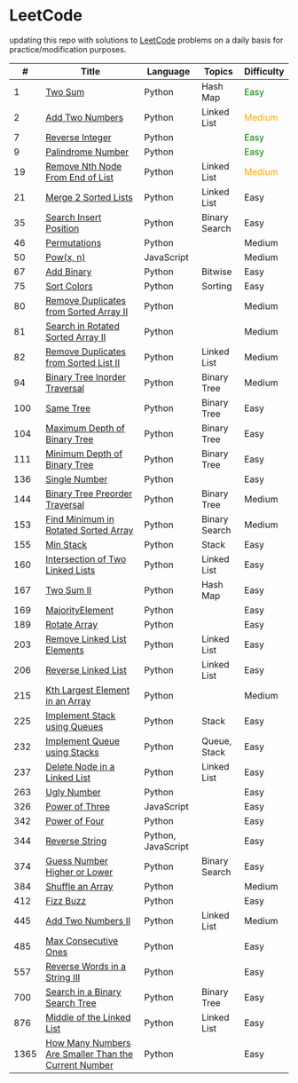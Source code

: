 # LeetCode


updating this repo with solutions to [LeetCode](https://leetcode.com/) problems on a daily basis for practice/modification purposes.




| # | Title | Language | Topics |Difficulty | 
|---| ----- | -------- | ---------- | ---------- |
| 1 | [Two Sum](/Easy/No_0001_Two%20Sum)| Python | Hash Map| <font color="Green">Easy</font>|
|2| [Add Two Numbers](/Medium/No_0002_Add%20Two%20Numbers)| Python | Linked List | <font color="Orange">Medium</font> |
|7| [Reverse Integer](/Easy/No_0007_Reverse%20Integer) | Python |   | <font color="Green">Easy</font>|
|9| [Palindrome Number](/Easy/No_0009_Palindrome%20Number) | Python | |<font color="Green">Easy</font>|
|19| [Remove Nth Node From End of List](/Medium/No_0019_Remove%20Nth%20Node%20From%20End%20of%20List)| Python | Linked List| <font color="Orange">Medium</font>| 
|21| [Merge 2 Sorted Lists](/Easy/No_0021_Merge%202%20Sorted%20Lists)| Python | Linked List | Easy|
|35| [Search Insert Position](/Easy/No_0035_Search%20Insert%20Position) | Python | Binary Search| Easy| 
|46| [Permutations](/Medium/No_0046_Permutations) | Python | | Medium|
|50| [Pow(x, n)](/Medium/No_0050_Pow(x,%20n))| JavaScript | | Medium|
|67|[Add Binary](/Easy/No_0067_Add%20Binary)| Python | Bitwise | Easy|
|75| [Sort Colors](/Easy/No_0075_Sort%20Colors)| Python | Sorting| Easy|
|80| [Remove Duplicates from Sorted Array II](/Medium/No_0080_Remove%20Duplicates%20from%20Sorted%20Array%20II)| Python | | Medium|
|81| [Search in Rotated Sorted Array II](/Medium/No_0081_Search%20in%20Rotated%20Sorted%20Array%20II)| Python | |Medium|
|82| [Remove Duplicates from Sorted List II](/Medium/No_0082_Remove%20Duplicates%20from%20Sorted%20List%20II) |Python |Linked List | Medium|
|94| [Binary Tree Inorder Traversal](/Medium/No_0094_Binary%20Tree%20Inorder%20Traversal)| Python | Binary Tree | Medium |
|100| [Same Tree](/Easy/No_0100_Same%20Tree) | Python | Binary Tree | Easy|
|104| [Maximum Depth of Binary Tree](/Easy/No_0104_Maximum%20Depth%20of%20Binary%20Tree) | Python | Binary Tree | Easy|
|111| [Minimum Depth of Binary Tree](/Easy/No_0111_Minimum%20Depth%20of%20Binary%20Tree)| Python | Binary Tree| Easy|
|136| [Single Number](/Easy/No_0136_Single%20Number)| Python | | Easy|
|144| [Binary Tree Preorder Traversal](/Medium/No_0144_Binary%20Tree%20Preorder%20Traversal)| Python | Binary Tree| Medium|
|153| [Find Minimum in Rotated Sorted Array](/Medium/No_0153_Find%20Minimum%20in%20Rotated%20Sorted%20Array)| Python | Binary Search| Medium|
|155| [Min Stack](/Easy/No_0155_Min%20Stack)| Python | Stack | Easy|
|160| [Intersection of Two Linked Lists](/Easy/No_0160_Intersection%20of%20Two%20Linked%20Lists) | Python | Linked List| Easy|
|167| [Two Sum II ](/Easy/No_0167_Two%20Sum%20II)| Python| Hash Map| Easy|
|169| [MajorityElement](/Easy/No_0169_Majority%20Element)| Python | | Easy|
|189| [Rotate Array](/Easy/No_0189_Rotate%20Array) | Python | | Easy|
|203|[Remove Linked List Elements](/Easy/No_0203_Remove%20Linked%20List%20Elements)| Python | Linked List | Easy|
|206| [Reverse Linked List](/Easy/No_0206_Reverse%20Linked%20List) | Python| Linked List | Easy|
|215| [Kth Largest Element in an Array](/Medium/No_0215_Kth%20Largest%20Element%20in%20an%20Array)| Python | | Medium|
|225| [Implement Stack using Queues](/Easy/No_0225_Implement%20Stack%20using%20Queues)|Python | Stack| Easy|
|232| [Implement Queue using Stacks](/Easy/No_0232_Implement%20Queue%20using%20Stacks)|Python | Queue, Stack| Easy|
|237| [Delete Node in a Linked List](/Easy/No_0237_Delete%20Node%20in%20a%20Linked%20List)| Python|Linked List| Easy|
|263| [Ugly Number](/Easy/No_0263_Ugly%20Number) | Python| | Easy|
|326| [Power of Three](/Easy/No_0326_Power%20of%20Three)| JavaScript| | Easy|
|342| [Power of Four](/Easy/No_0342_Power%20of%20Four)| Python | | Easy|
|344| [Reverse String](/Easy/No_0344_Reverse%20String)|Python, JavaScript| | Easy|
|374|[Guess Number Higher or Lower](/Easy/No_0374_Guess%20Number%20Higher%20or%20Lower)| Python | Binary Search| Easy|
|384|[Shuffle an Array](/Medium/No_0384_Shuffle%20an%20Array)|Python | | Medium|
|412| [Fizz Buzz](/Easy/No_0412_Fizz%20Buzz)| Python | | Easy|
|445| [Add Two Numbers II](/Medium/No_0445_Add%20Two%20Numbers%20II)| Python| Linked List| Medium|
|485| [Max Consecutive Ones](/Easy/No_0485_Max%20Consecutive%20Ones)| Python| | Easy|
|557|[Reverse Words in a String III](/Easy/No_0557_Reverse%20Words%20in%20a%20String%20III)| Python | | Easy|
|700| [Search in a Binary Search Tree](/Easy/No_0700_Search%20in%20a%20Binary%20Search%20Tree)| Python | Binary Tree| Easy|
|876| [Middle of the Linked List](/Easy/No_0876_Middle%20of%20the%20Linked%20List)| Python| Linked List| Easy|
|1365| [How Many Numbers Are Smaller Than the Current Number](/Easy/No_1365_How%20Many%20Numbers%20Are%20Smaller%20Than%20the%20Current%20Number)| Python | | Easy|

